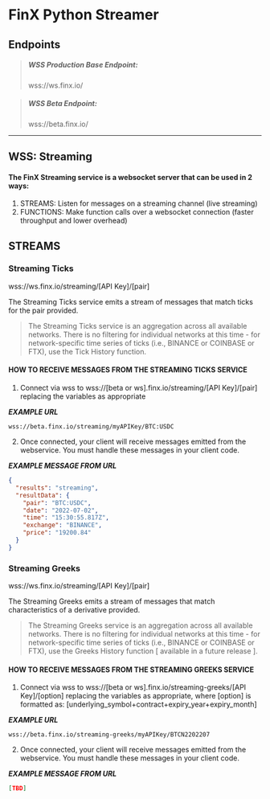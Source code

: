 # FinX Python Streamer

## Endpoints

> ##### WSS Production Base Endpoint: 
> wss://ws.finx.io/

> ##### WSS Beta Endpoint: 
> wss://beta.finx.io/

***

## WSS: Streaming

#### The FinX Streaming service is a websocket server that can be used in 2 ways:

1. STREAMS: Listen for messages on a streaming channel (live streaming)
2. FUNCTIONS: Make function calls over a websocket connection (faster throughput and lower overhead)

## STREAMS

### Streaming Ticks

wss://ws.finx.io/streaming/[API Key]/[pair]

The Streaming Ticks service emits a stream of messages that match ticks for the pair provided. 

> The Streaming Ticks service is an aggregation across all available networks. 
> There is no filtering for individual networks at this time - 
> for network-specific time series of ticks (i.e., BINANCE or COINBASE or FTX), use the 
> Tick History function.

#### HOW TO RECEIVE MESSAGES FROM THE STREAMING TICKS SERVICE

1. Connect via wss to wss://[beta or ws].finx.io/streaming/[API Key]/[pair] replacing the variables as appropriate

__*EXAMPLE URL*__
```url
wss://beta.finx.io/streaming/myAPIKey/BTC:USDC
```

2. Once connected, your client will receive messages emitted from the webservice. You must handle these messages in your 
client code.

__*EXAMPLE MESSAGE FROM URL*__

```json
{
  "results": "streaming",
  "resultData": {
    "pair": "BTC:USDC",
    "date": "2022-07-02",
    "time": "15:30:55.817Z",
    "exchange": "BINANCE",
    "price": "19200.84"
  }
}
```

### Streaming Greeks

wss://ws.finx.io/streaming/[API Key]/[pair]

The Streaming Greeks emits a stream of messages that match characteristics of a derivative provided.

> The Streaming Greeks service is an aggregation across all available networks.
> There is no filtering for individual networks at this time -
> for network-specific time series of ticks (i.e., BINANCE or COINBASE or FTX), use the
> Greeks History function [ available in a future release ].

#### HOW TO RECEIVE MESSAGES FROM THE STREAMING GREEKS SERVICE

1. Connect via wss to wss://[beta or ws].finx.io/streaming-greeks/[API Key]/[option] replacing the variables as 
appropriate, where [option] is formatted as: [underlying_symbol+contract+expiry_year+expiry_month]

__*EXAMPLE URL*__
```url
wss://beta.finx.io/streaming-greeks/myAPIKey/BTCN2202207
```

2. Once connected, your client will receive messages emitted from the webservice. You must handle these messages in your
   client code.

__*EXAMPLE MESSAGE FROM URL*__

```json
[TBD]
```

